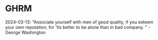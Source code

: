 # GHRM

2024-03-13: "Associate yourself with men of good quality, if you esteem your own reputation; for 'tis better to be alone than in bad company. " - George Washington